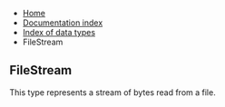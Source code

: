<ul class="breadcrumb">
    <li><a href="">Home</a></li>
    <li><a href="documentation">Documentation index</a></li>
    <li><a href="types/">Index of data types</a></li>
    <li>FileStream</li>
</ul>

## FileStream

This type represents a stream of bytes read from a file.

